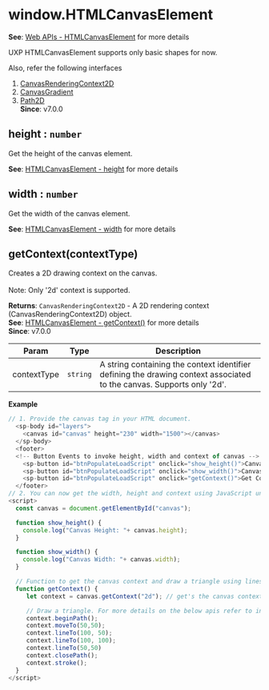 
<a name="htmlcanvaselement" id="htmlcanvaselement"></a>

# window.HTMLCanvasElement
**See**: [Web APIs - HTMLCanvasElement](https://developer.mozilla.org/en-US/docs/Web/API/HTMLCanvasElement) for more details

<InlineAlert variant="info" slots="text"/>

UXP HTMLCanvasElement supports only basic shapes for now.

Also, refer the following interfaces
1. [CanvasRenderingContext2D](../HTML%20DOM/CanvasRenderingContext2D.md#module:global.canvasrenderingcontext2d)
2. [CanvasGradient](../HTML%20DOM/CanvasGradient.md#module:global.canvasgradient)
3. [Path2D](../HTML%20DOM/Path2D.md#module:global.path2d)  
**Since**: v7.0.0  


<a name="htmlcanvaselement-height" id="htmlcanvaselement-height"></a>

## height : `number`
Get the height of the canvas element.

**See**: [HTMLCanvasElement - height](https://developer.mozilla.org/en-US/docs/Web/API/HTMLCanvasElement/height) for more details  


<a name="htmlcanvaselement-width" id="htmlcanvaselement-width"></a>

## width : `number`
Get the width of the canvas element.

**See**: [HTMLCanvasElement - width](https://developer.mozilla.org/en-US/docs/Web/API/HTMLCanvasElement/width) for more details  


<a name="htmlcanvaselement-getcontext" id="htmlcanvaselement-getcontext"></a>

## getContext(contextType)
Creates a 2D drawing context on the canvas.
<br></br> Note: Only '2d' context is supported.

**Returns**: `CanvasRenderingContext2D` - A 2D rendering context (CanvasRenderingContext2D) object.  
**See**: [HTMLCanvasElement - getContext()](https://developer.mozilla.org/en-US/docs/Web/API/HTMLCanvasElement/getContext) for more details  
**Since**: v7.0.0  

| Param | Type | Description |
| --- | --- | --- |
| contextType | `string` | A string containing the context identifier defining the drawing context associated to the canvas. Supports only '2d'. |

**Example**  
```js
// 1. Provide the canvas tag in your HTML document.
  <sp-body id="layers">
    <canvas id="canvas" height="230" width="1500"></canvas>
  </sp-body>
  <footer>
  <!-- Button Events to invoke height, width and context of canvas -->
    <sp-button id="btnPopulateLoadScript" onclick="show_height()">Canvas Height</sp-button>
    <sp-button id="btnPopulateLoadScript" onclick="show_width()">Canvas Width</sp-button>
    <sp-button id="btnPopulateLoadScript" onclick="getContext()">Get Context</sp-button>
  </footer>
// 2. You can now get the width, height and context using JavaScript under <script> tag, as shown below.
<script>
  const canvas = document.getElementById("canvas");

  function show_height() {
    console.log("Canvas Height: "+ canvas.height);
  }

  function show_width() {
    console.log("Canvas Width: "+ canvas.width);
  }

  // Function to get the canvas context and draw a triangle using lines
  function getContext() {
     let context = canvas.getContext("2d"); // get's the canvas context

     // Draw a triangle. For more details on the below apis refer to interfaces such as CanvasRenderingContext2D, CanvasGradient. The details of the interfaces are shared as a link at the top of this documentation
     context.beginPath();
     context.moveTo(50,50);
     context.lineTo(100, 50);
     context.lineTo(100, 100);
     context.lineTo(50,50)
     context.closePath();
     context.stroke();
  }
</script>
```

  